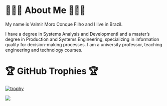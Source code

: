 # 👨🏻‍💻 About Me 👨🏻‍💻

My name is Valmir Moro Conque Filho and I live in Brazil.

I have a degree in Systems Analysis and DevelopmentI and a master’s degree in Production and Systems Engineering, specializing in information quality for decision-making processes. I am a university professor, teaching engineering and technology courses.

# 🏆 GitHub Trophies 🏆

[![trophy](https://github-profile-trophy.vercel.app/?username=valmir-filho)](https://github.com/ryo-ma/github-profile-trophy)

[![](https://visitcount.itsvg.in/api?id=valmir-filho&label=Profile%20Views&color=1&icon=5&pretty=true)](https://visitcount.itsvg.in)
